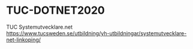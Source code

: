 # TUC-DOTNET2020
TUC Systemutvecklare.net
</br>
https://www.tucsweden.se/utbildning/yh-utbildningar/systemutvecklare-net-linkoping/
